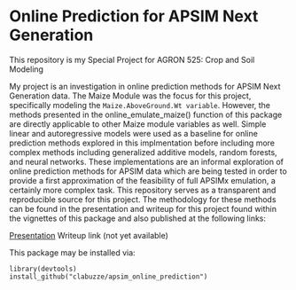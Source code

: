 # Online Prediction for APSIM Next Generation
This repository is my Special Project for AGRON 525: Crop and Soil Modeling

My project is an investigation in online prediction methods for APSIM Next Generation data. The Maize Module was the focus for this project, specifically modeling the `Maize.AboveGround.Wt variable`. However, the methods presented in the online_emulate_maize() function of this package are directly applicable to other Maize module variables as well. Simple linear and autoregressive models were used as a baseline for online prediction methods explored in this implmentation before including more complex methods including generalized additive models, random forests, and neural networks. These implementations are an informal exploration of online prediction methods for APSIM data which are being tested in order to provide a first approximation of the feasibility of full APSIMx emulation, a certainly more complex task. This repository serves as a transparent and reproducible source for this project. The methodology for these methods can be found in the presentation and writeup for this project found within the vignettes of this package and also published at the following links:

[Presentation](http://rpubs.com/clabuzze/apsimo)
Writeup link (not yet available)

This package may be installed via:

```{r}
library(devtools)
install_github("clabuzze/apsim_online_prediction")
```